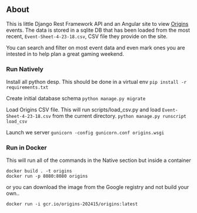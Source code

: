 ## About
This is little Django Rest Framework API and an Angular site to view [Origins](http://originsgamefair.com/) events.  The data is stored in a sqlite DB that has been loaded from the most recent, `Event-Sheet-4-23-18.csv`, CSV file they provide on the site.

You can search and filter on most event data and even mark ones you are intested in to help plan a great gaming weekend.

### Run Natively

Install all python desp.  This should be done in a virtual env
`pip install -r requirements.txt`

Create initial database schema
`python manage.py migrate`

Load Origins CSV file. This will run scripts/load_csv.py and load `Event-Sheet-4-23-18.csv` from the current directory.
`python manage.py runscript load_csv`


Launch we server
`gunicorn -config gunicorn.conf origins.wsgi`



### Run in Docker
This will run all of the commands in the Native section but inside a container 
```
docker build . -t origins
docker run -p 8080:8080 origins
```

or you can download the image from the Google registry and not build your own..

`docker run -i gcr.io/origins-202415/origins:latest`



